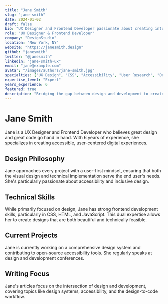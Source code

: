 ```yaml
---
title: "Jane Smith"
slug: "jane-smith"
date: 2024-01-02
draft: false
bio: "UX Designer and Frontend Developer passionate about creating intuitive user experiences"
role: "UX Designer & Frontend Developer"
company: "DesignStudio"
location: "New York, NY"
website: "https://janesmith.design"
github: "janesmith"
twitter: "@janesmith"
linkedin: "jane-smith-ux"
email: "jane@example.com"
avatar: "/images/authors/jane-smith.jpg"
specialties: ["UX Design", "CSS", "Accessibility", "User Research", "Design Systems"]
expertise_level: "Expert"
years_experience: 6
featured: true
description: "Bridging the gap between design and development to create beautiful, functional user experiences."
---
```


# Jane Smith

Jane is a UX Designer and Frontend Developer who believes great design and great code go hand in hand. With 6 years of experience, she specializes in creating accessible, user-centered digital experiences.

## Design Philosophy

Jane approaches every project with a user-first mindset, ensuring that both the visual design and technical implementation serve the end user's needs. She's particularly passionate about accessibility and inclusive design.

## Technical Skills

While primarily focused on design, Jane has strong frontend development skills, particularly in CSS, HTML, and JavaScript. This dual expertise allows her to create designs that are both beautiful and technically feasible.

## Current Projects

Jane is currently working on a comprehensive design system and contributing to open-source accessibility tools. She regularly speaks at design and development conferences.

## Writing Focus

Jane's articles focus on the intersection of design and development, covering topics like design systems, accessibility, and the design-to-code workflow.
